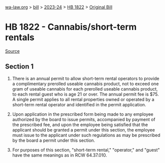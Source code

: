 [wa-law.org](/) > [bill](/bill/) > [2023-24](/bill/2023-24/) > [HB 1822](/bill/2023-24/hb/1822/) > [Original Bill](/bill/2023-24/hb/1822/1/)

# HB 1822 - Cannabis/short-term rentals

[Source](http://lawfilesext.leg.wa.gov/biennium/2023-24/Pdf/Bills/House%20Bills/1822.pdf)

## Section 1
1. There is an annual permit to allow short-term rental operators to provide a complimentary prerolled useable cannabis product, not to exceed one gram of useable cannabis for each prerolled useable cannabis product, to each rental guest who is age 21 or over. The annual permit fee is $75. A single permit applies to all rental properties owned or operated by a short-term rental operator and identified in the permit application.

2. Upon application in the prescribed form being made to any employee authorized by the board to issue permits, accompanied by payment of the prescribed fee, and upon the employee being satisfied that the applicant should be granted a permit under this section, the employee must issue to the applicant under such regulations as may be prescribed by the board a permit under this section.

3. For purposes of this section, "short-term rental," "operator," and "guest" have the same meanings as in RCW 64.37.010.
